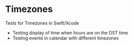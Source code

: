 # Timezones
Tests for Timezones in Swift/Xcode

* Testing display of time when hours are on the DST time
* Testing events in calendar with different timezones
